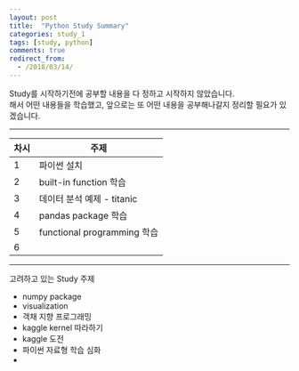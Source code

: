 ```yaml
---
layout: post
title:  "Python Study Summary"
categories: study_1
tags: [study, python]
comments: true
redirect_from:
  - /2018/03/14/
---
```


Study를 시작하기전에 공부할 내용을 다 정하고 시작하지 않았습니다.  
해서 어떤 내용들을 학습했고, 앞으로는 또 어떤 내용을 공부해나갈지 정리할 필요가 있겠습니다.  

___  

차시 | 주제
---- | ----
1 | 파이썬 설치
2 | built-in function 학습
3 | 데이터 분석 예제 - titanic
4 | pandas package 학습
5 | functional programming 학습
6 |

___  

고려하고 있는 Study 주제

- numpy package
- visualization
- 객채 지향 프로그래밍
- kaggle kernel 따라하기
- kaggle 도전
- 파이썬 자료형 학습 심화
- 
